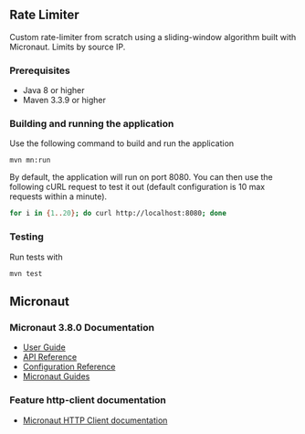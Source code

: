 ## Rate Limiter

Custom rate-limiter from scratch using a sliding-window algorithm built with Micronaut. Limits by source IP.

### Prerequisites

- Java 8 or higher
- Maven 3.3.9 or higher

### Building and running the application

Use the following command to build and run the application
```
mvn mn:run
```

By default, the application will run on port 8080. You can then use the following
cURL request to test it out (default configuration is 10 max requests within a minute).

```bash
for i in {1..20}; do curl http://localhost:8080; done
```

### Testing

Run tests with
```
mvn test
```

## Micronaut

### Micronaut 3.8.0 Documentation

- [User Guide](https://docs.micronaut.io/3.8.0/guide/index.html)
- [API Reference](https://docs.micronaut.io/3.8.0/api/index.html)
- [Configuration Reference](https://docs.micronaut.io/3.8.0/guide/configurationreference.html)
- [Micronaut Guides](https://guides.micronaut.io/index.html)

### Feature http-client documentation

- [Micronaut HTTP Client documentation](https://docs.micronaut.io/latest/guide/index.html#httpClient)


